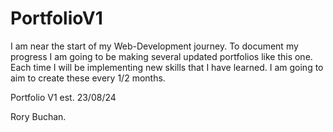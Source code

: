 # PortfolioV1

I am near the start of my Web-Development journey. To document my progress I am going to be making several updated portfolios
like this one. Each time I will be implementing new skills that I have learned. I am going to aim to create these every 1/2 months.

Portfolio V1 est. 23/08/24

Rory Buchan.